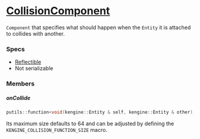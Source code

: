 # [CollisionComponent](CollisionComponent.hpp)

`Component` that specifies what should happen when the `Entity` it is attached to collides with another.

### Specs

* [Reflectible](https://github.com/phiste/putils/blob/master/reflection.md)
* Not serializable

### Members

##### onCollide

```cpp
putils::function<void(kengine::Entity & self, kengine::Entity & other), KENGINE_COLLISION_FUNCTION_SIZE> onCollide;
```

Its maximum size defaults to 64 and can be adjusted by defining the `KENGINE_COLLISION_FUNCTION_SIZE` macro.